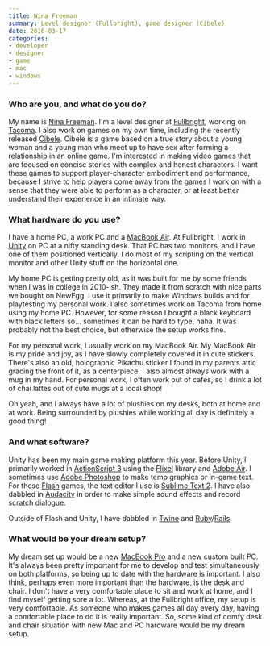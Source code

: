 ```yaml
---
title: Nina Freeman
summary: Level designer (Fullbright), game designer (Cibele)
date: 2016-03-17
categories:
- developer
- designer
- game
- mac
- windows
---
```


### Who are you, and what do you do?

My name is [Nina Freeman](http://ninasays.so/ "Nina's website."). I'm a level designer at [Fullbright](https://fullbrig.ht/ "A game development studio."), working on [Tacoma][]. I also work on games on my own time, including the recently released [Cibele][]. Cibele is a game based on a true story about a young woman and a young man who meet up to have sex after forming a relationship in an online game. I'm interested in making video games that are focused on concise stories with complex and honest characters. I want these games to support player-character embodiment and performance, because I strive to help players come away from the games I work on with a sense that they were able to perform as a character, or at least better understand their experience in an intimate way. 

### What hardware do you use?

I have a home PC, a work PC and a [MacBook Air][macbook-air]. At Fullbright, I work in [Unity][] on PC at a nifty standing desk. That PC has two monitors, and I have one of them positioned vertically. I do most of my scripting on the vertical monitor and other Unity stuff on the horizontal one. 

My home PC is getting pretty old, as it was built for me by some friends when I was in college in 2010-ish. They made it from scratch with nice parts we bought on NewEgg. I use it primarily to make Windows builds and for playtesting my personal work. I also sometimes work on Tacoma from home using my home PC. However, for some reason I bought a black keyboard with black letters so... sometimes it can be hard to type, haha. It was probably not the best choice, but otherwise the setup works fine.

For my personal work, I usually work on my MacBook Air. My MacBook Air is my pride and joy, as I have slowly completely covered it in cute stickers. There's also an old, holographic Pikachu sticker I found in my parents attic gracing the front of it, as a centerpiece. I also almost always work with a mug in my hand. For personal work, I often work out of cafes, so I drink a lot of chai lattes out of cute mugs at a local shop!

Oh yeah, and I always have a lot of plushies on my desks, both at home and at work. Being surrounded by plushies while working all day is definitely a good thing!

### And what software?

Unity has been my main game making platform this year. Before Unity, I primarily worked in [ActionScript 3][actionscript] using the [Flixel][] library and [Adobe Air][air.2]. I sometimes use [Adobe Photoshop][photoshop] to make temp graphics or in-game text. For these [Flash][] games, the text editor I use is [Sublime Text 2][sublime-text]. I have also dabbled in [Audacity][] in order to make simple sound effects and record scratch dialogue.

Outside of Flash and Unity, I have dabbled in [Twine][] and [Ruby][]/[Rails][].

### What would be your dream setup?

My dream set up would be a new [MacBook Pro][macbook-pro] and a new custom built PC. It's always been pretty important for me to develop and test simultaneously on both platforms, so being up to date with the hardware is important. I also think, perhaps even more important than the hardware, is the desk and chair. I don't have a very comfortable place to sit and work at home, and I find myself getting sore a lot. Whereas, at the Fullbright office, my setup is very comfortable. As someone who makes games all day every day, having a comfortable place to do it is really important. So, some kind of comfy desk and chair situation with new Mac and PC hardware would be my dream setup.

[actionscript]: https://en.wikipedia.org/wiki/ActionScript "An object-oriented programming language."
[air.2]: http://web.archive.org/web/20211107024949/https://blog.adobe.com/en/publish/2019/05/30/the-future-of-adobe-air.html "A development runtime."
[audacity]: https://sourceforge.net/projects/audacity/ "An open-source, cross-platform audio editor."
[cibele]: http://ninasays.so/cibele/ "A video game about love, sex and the Internet."
[flash]: https://en.wikipedia.org/wiki/Adobe_Flash "A software and animation editor."
[flixel]: https://flixel.org/ "A games framework written for Actionscript/Flash."
[macbook-air]: https://www.apple.com/macbook-air/ "A very thin laptop."
[macbook-pro]: https://www.apple.com/macbook-pro/ "A laptop."
[photoshop]: https://www.adobe.com/products/photoshop.html "A bitmap image editor."
[rails]: https://rubyonrails.org/ "A Ruby-based web framework."
[ruby]: https://www.ruby-lang.org/en/ "An interpreted scripting language."
[sublime-text]: http://www.sublimetext.com/ "A coder's text editor."
[tacoma]: https://tacoma.game/ "A space-themed video game."
[twine]: http://twinery.org/ "A tool for creating non-linear stories."
[unity]: https://unity.com/products "A cross-platform game development tool."
